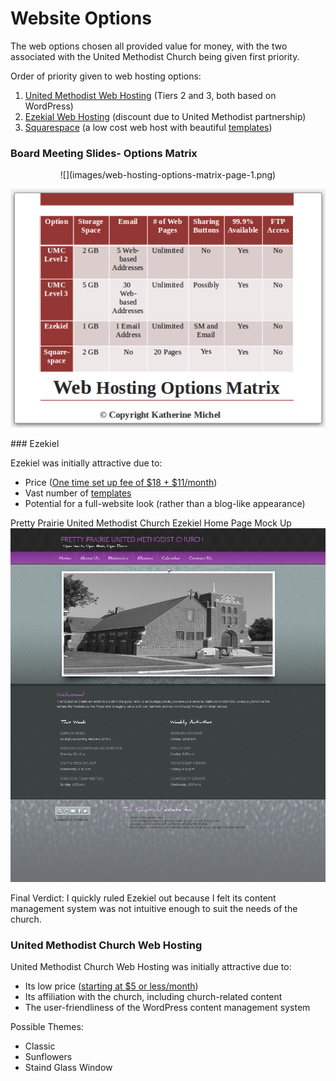 # Website Options

The web options chosen all provided value for money, with the two associated with the United Methodist Church being given first priority.

Order of priority given to web hosting options:

1. [United Methodist Web Hosting](http://www.umcchurches.org) (Tiers 2 and 3, both based on WordPress)
2. [Ezekial Web Hosting](http://umc.e-zekiel.com) (discount due to United Methodist partnership)
3. [Squarespace](http://www.squarespace.com) (a low cost web host with beautiful [templates](http://www.squarespace.com/templates))

### Board Meeting Slides- Options Matrix 
<center>
![](images/web-hosting-options-matrix-page-1.png)

![](images/web-hosting-options-matrix-page-2.png)
</center>
### Ezekiel 

Ezekiel was initially attractive due to:
* Price ([One time set up fee of $18 + $11/month](http://www.umc.e-zekiel.com/comparison))
* Vast number of [templates](http://www.umc.e-zekiel.com/templates/viewDesigns.asp?)
* Potential for a full-website look (rather than a blog-like appearance)

Pretty Prairie United Methodist Church Ezekiel Home Page Mock Up
![](images/ezekiel-allegiant-theme-desktop-mockup.jpg)

Final Verdict: I quickly ruled Ezekiel out because I felt its content management system was not intuitive enough to suit the needs of the church.

### United Methodist Church Web Hosting

United Methodist Church Web Hosting was initially attractive due to:
* Its low price ([starting at $5 or less/month](http://umcchurches.org/billing/hostingplans.php))
* Its affiliation with the church, including church-related content
* The user-friendliness of the WordPress content management system 

Possible Themes: 
* Classic
* Sunflowers
* Staind Glass Window

 

